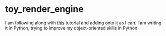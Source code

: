 # toy_render_engine

I am following along with [this](https://limpet.net/mbrubeck/2014/08/08/toy-layout-engine-1.html) tutorial and adding onto it as I can. I am writing it in Python, trying to improve my object-oriented skills in Python.